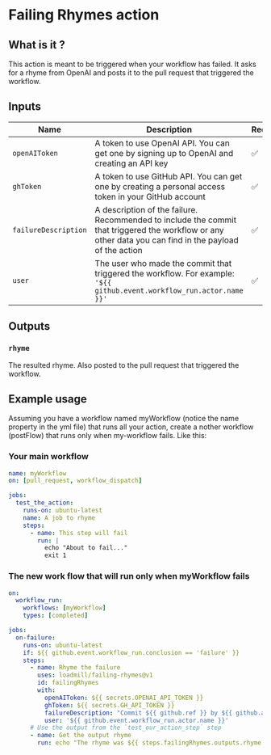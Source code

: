 # Failing Rhymes action

## What is it ?
This action is meant to be triggered when your workflow has failed. It asks for a rhyme from OpenAI and posts it to the pull request that triggered the workflow.

## Inputs

| Name | Description | Required |
| --- | --- | --- |
| `openAIToken` | A token to use OpenAI API. You can get one by signing up to OpenAI and creating an API key| ✅ |
| `ghToken` | A token to use GitHub API. You can get one by creating a personal access token in your GitHub account| ✅ |
| `failureDescription` | A description of the failure. Recommended to include the commit that triggered the workflow or any other data you can find in the payload of the action| ✅ |
| `user` | The user who made the commit that triggered the workflow. For example: `'${{ github.event.workflow_run.actor.name }}'`| ✅ |


## Outputs

### `rhyme`

The resulted rhyme. Also posted to the pull request that triggered the workflow.

## Example usage

Assuming you have a workflow named myWorkflow (notice the name property in the yml file) that runs all your action, create a nother workflow (postFlow) that runs only when my-workflow fails.
Like this:

### Your main workflow
```yaml
name: myWorkflow
on: [pull_request, workflow_dispatch]

jobs:
  test_the_action:
    runs-on: ubuntu-latest
    name: A job to rhyme
    steps:
      - name: This step will fail
        run: |
          echo "About to fail..."
          exit 1
```

### The new work flow that will run only when myWorkflow fails
```yaml
on:
  workflow_run:
    workflows: [myWorkflow]
    types: [completed]

jobs:
  on-failure:
    runs-on: ubuntu-latest
    if: ${{ github.event.workflow_run.conclusion == 'failure' }}
    steps:
      - name: Rhyme the failure
        uses: loadmill/failing-rhymes@v1
        id: failingRhymes
        with:
          openAIToken: ${{ secrets.OPENAI_API_TOKEN }}
          ghToken: ${{ secrets.GH_API_TOKEN }}
          failureDescription: "Commit ${{ github.ref }} by ${{ github.actor }}"
          user: '${{ github.event.workflow_run.actor.name }}'
      # Use the output from the `test_our_action_step` step
      - name: Get the output rhyme
        run: echo "The rhyme was ${{ steps.failingRhymes.outputs.rhyme }}"
```
